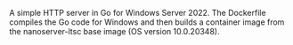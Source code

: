 A simple HTTP server in Go for Windows Server 2022. The Dockerfile compiles the Go code for Windows and then builds a container image from the nanoserver-ltsc base image (OS version 10.0.20348).